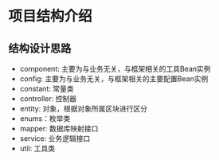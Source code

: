 # 项目结构介绍

## 结构设计思路

- component: 主要为与业务无关，与框架相关的工具Bean实例
- config: 主要为与业务无关，与框架相关的主要配置Bean实例
- constant: 常量类
- controller: 控制器
- entity: 对象，根据对象所属区块进行区分
- enums：枚举类
- mapper: 数据库映射接口
- service: 业务逻辑接口
- util: 工具类